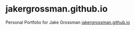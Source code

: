 # jakergrossman.github.io
Personal Portfolio for Jake Grossman [jakergrossman.github.io](jakergrossman.github.io)